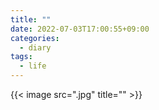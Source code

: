 ```yaml
---
title: ""
date: 2022-07-03T17:00:55+09:00
categories:
  - diary
tags:
  - life
---
```


{{< image src=".jpg" title="" >}}